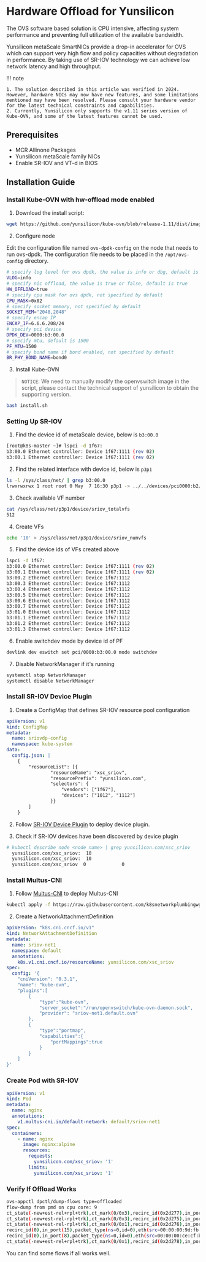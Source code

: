 # Hardware Offload for Yunsilicon

The OVS software based solution is CPU intensive, affecting system performance and preventing full utilization of the available bandwidth.

Yunsilicon metaScale SmartNICs provide a drop-in accelerator for OVS which can support very high flow and policy capacities without degradation in performance. By taking use of SR-IOV technology we can achieve low network latency and high throughput.

!!! note  

    1. The solution described in this article was verified in 2024. However, hardware NICs may now have new features, and some limitations mentioned may have been resolved. Please consult your hardware vendor for the latest technical constraints and capabilities.
    2. Currently, Yunsilicon only supports the v1.11 series version of Kube-OVN, and some of the latest features cannot be used.

## Prerequisites

- MCR Allinone Packages
- Yunsilicon metaScale family NICs
- Enable SR-IOV and VT-d in BIOS

## Installation Guide

### Install Kube-OVN with hw-offload mode enabled

1. Download the install script:

```bash
wget https://github.com/yunsilicon/kube-ovn/blob/release-1.11/dist/images/install.sh
```

2. Configure node

Edit the configuration file named `ovs-dpdk-config` on the node that needs to run ovs-dpdk. The configuration file needs to be placed in the `/opt/ovs-config` directory.

```bash
# specify log level for ovs dpdk, the value is info or dbg, default is info
VLOG=info
# specify nic offload, the value is true or false, default is true
HW_OFFLOAD=true
# specify cpu mask for ovs dpdk, not specified by default
CPU_MASK=0x02
# specify socket memory, not specified by default
SOCKET_MEM="2048,2048"
# specify encap IP
ENCAP_IP=6.6.6.208/24
# specify pci device
DPDK_DEV=0000:b3:00.0
# specify mtu, default is 1500
PF_MTU=1500
# specify bond name if bond enabled, not specified by default
BR_PHY_BOND_NAME=bond0
```

3. Install Kube-OVN

> `NOTICE`: We need to manually modify the openvswitch image in the script, please contact the technical support of yunsilicon to obtain the supporting version.

```bash
bash install.sh
```

### Setting Up SR-IOV

1. Find the device id of metaScale device, below is `b3:00.0`

```bash
[root@k8s-master ~]# lspci -d 1f67:
b3:00.0 Ethernet controller: Device 1f67:1111 (rev 02)
b3:00.1 Ethernet controller: Device 1f67:1111 (rev 02)
```

2. Find the related interface with device id, below is `p3p1`

```bash
ls -l /sys/class/net/ | grep b3:00.0
lrwxrwxrwx 1 root root 0 May  7 16:30 p3p1 -> ../../devices/pci0000:b2/0000:b2:00.0/0000:b3:00.0/net/p3p1
```

3. Check available VF number

```bash
cat /sys/class/net/p3p1/device/sriov_totalvfs
512
```

4. Create VFs

```bash
echo '10' > /sys/class/net/p3p1/device/sriov_numvfs
```

5. Find the device ids of VFs created above

```bash
lspci -d 1f67:
b3:00.0 Ethernet controller: Device 1f67:1111 (rev 02)
b3:00.1 Ethernet controller: Device 1f67:1111 (rev 02)
b3:00.2 Ethernet controller: Device 1f67:1112
b3:00.3 Ethernet controller: Device 1f67:1112
b3:00.4 Ethernet controller: Device 1f67:1112
b3:00.5 Ethernet controller: Device 1f67:1112
b3:00.6 Ethernet controller: Device 1f67:1112
b3:00.7 Ethernet controller: Device 1f67:1112
b3:01.0 Ethernet controller: Device 1f67:1112
b3:01.1 Ethernet controller: Device 1f67:1112
b3:01.2 Ethernet controller: Device 1f67:1112
b3:01.3 Ethernet controller: Device 1f67:1112
```

6. Enable switchdev mode by device id of PF

```bash
devlink dev eswitch set pci/0000:b3:00.0 mode switchdev
```

7. Disable NetworkManager if it's running

```bash
systemctl stop NetworkManager
systemctl disable NetworkManager
```

### Install SR-IOV Device Plugin

1. Create a ConfigMap that defines SR-IOV resource pool configuration

```yaml
apiVersion: v1
kind: ConfigMap
metadata:
  name: sriovdp-config
  namespace: kube-system
data:
  config.json: |
    {
        "resourceList": [{
                "resourceName": "xsc_sriov",
                "resourcePrefix": "yunsilicon.com",
                "selectors": {
                    "vendors": ["1f67"],
                    "devices": ["1012", "1112"]
                }}
        ]
    }

```

2. Follow [SR-IOV Device Plugin]( https://github.com/yunsilicon/sriov-network-device-plugin) to deploy device plugin.

3. Check if SR-IOV devices have been discovered by device plugin

```bash
# kubectl describe node <node name> | grep yunsilicon.com/xsc_sriov
  yunsilicon.com/xsc_sriov:  10
  yunsilicon.com/xsc_sriov:  10
  yunsilicon.com/xsc_sriov  0             0
```

### Install Multus-CNI

1. Follow [Multus-CNI](https://github.com/k8snetworkplumbingwg/multus-cni) to deploy Multus-CNI

```bash
kubectl apply -f https://raw.githubusercontent.com/k8snetworkplumbingwg/multus-cni/master/deployments/multus-daemonset.yml
```

2. Create a NetworkAttachmentDefinition

```yaml
apiVersion: "k8s.cni.cncf.io/v1"
kind: NetworkAttachmentDefinition
metadata:
  name: sriov-net1
  namespace: default
  annotations:
    k8s.v1.cni.cncf.io/resourceName: yunsilicon.com/xsc_sriov
spec:
  config: '{
    "cniVersion": "0.3.1",
    "name": "kube-ovn",
    "plugins":[
        {
            "type":"kube-ovn",
            "server_socket":"/run/openvswitch/kube-ovn-daemon.sock",
            "provider": "sriov-net1.default.ovn"
        },
        {
            "type":"portmap",
            "capabilities":{
                "portMappings":true
            }
        }
    ]
}'
```

### Create Pod with SR-IOV

```yaml
apiVersion: v1
kind: Pod
metadata:
  name: nginx
  annotations:
    v1.multus-cni.io/default-network: default/sriov-net1
spec:
  containers:
    - name: nginx
      image: nginx:alpine
      resources:
        requests:
          yunsilicon.com/xsc_sriov: '1'
        limits:
          yunsilicon.com/xsc_sriov: '1'
```

### Verify If Offload Works

```bash
ovs-appctl dpctl/dump-flows type=offloaded
flow-dump from pmd on cpu core: 9
ct_state(-new+est-rel+rpl+trk),ct_mark(0/0x3),recirc_id(0x2d277),in_port(15),packet_type(ns=0,id=0),eth(src=00:00:00:9d:fb:1a,dst=00:00:00:ce:cf:b9),eth_type(0x0800),ipv4(dst=10.16.0.14,frag=no), packets:6, bytes:588, used:7.276s, actions:ct(zone=4,nat),recirc(0x2d278)
ct_state(-new+est-rel-rpl+trk),ct_mark(0/0x3),recirc_id(0x2d275),in_port(8),packet_type(ns=0,id=0),eth(src=00:00:00:ce:cf:b9,dst=00:00:00:9d:fb:1a),eth_type(0x0800),ipv4(dst=10.16.0.18,frag=no), packets:5, bytes:490, used:7.434s, actions:ct(zone=6,nat),recirc(0x2d276)
ct_state(-new+est-rel-rpl+trk),ct_mark(0/0x1),recirc_id(0x2d276),in_port(8),packet_type(ns=0,id=0),eth(src=00:00:00:ce:cf:b9,dst=00:00:00:9d:fb:1a/01:00:00:00:00:00),eth_type(0x0800),ipv4(frag=no), packets:5, bytes:490, used:7.434s, actions:15
recirc_id(0),in_port(15),packet_type(ns=0,id=0),eth(src=00:00:00:9d:fb:1a/01:00:00:00:00:00,dst=00:00:00:ce:cf:b9),eth_type(0x0800),ipv4(dst=10.16.0.14/255.192.0.0,frag=no), packets:6, bytes:588, used:7.277s, actions:ct(zone=6,nat),recirc(0x2d277)
recirc_id(0),in_port(8),packet_type(ns=0,id=0),eth(src=00:00:00:ce:cf:b9/01:00:00:00:00:00,dst=00:00:00:9d:fb:1a),eth_type(0x0800),ipv4(dst=10.16.0.18/255.192.0.0,frag=no), packets:6, bytes:588, used:7.434s, actions:ct(zone=4,nat),recirc(0x2d275)
ct_state(-new+est-rel+rpl+trk),ct_mark(0/0x1),recirc_id(0x2d278),in_port(15),packet_type(ns=0,id=0),eth(dst=00:00:00:ce:cf:b9/01:00:00:00:00:00),eth_type(0x0800),ipv4(frag=no), packets:6, bytes:588, used:7.277s, actions:8
```

You can find some flows if all works well.
